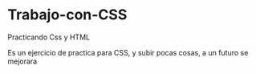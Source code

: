 # Trabajo-con-CSS
Practicando Css y HTML

Es un ejercicio de practica para CSS, y subir pocas cosas, a un futuro se mejorara
